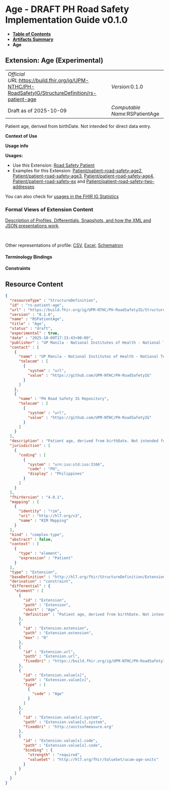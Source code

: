 # Age - DRAFT PH Road Safety Implementation Guide v0.1.0

* [**Table of Contents**](toc.md)
* [**Artifacts Summary**](artifacts.md)
* **Age**

## Extension: Age (Experimental) 

| | |
| :--- | :--- |
| *Official URL*:https://build.fhir.org/ig/UPM-NTHC/PH-RoadSafetyIG/StructureDefinition/rs-patient-age | *Version*:0.1.0 |
| Draft as of 2025-10-09 | *Computable Name*:RSPatientAge |

Patient age, derived from birthDate. Not intended for direct data entry.

**Context of Use**

**Usage info**

**Usages:**

* Use this Extension: [Road Safety Patient](StructureDefinition-RS-Patient.md)
* Examples for this Extension: [Patient/patient-road-safety-age2](Patient-patient-road-safety-age2.md), [Patient/patient-road-safety-age3](Patient-patient-road-safety-age3.md), [Patient/patient-road-safety-age4](Patient-patient-road-safety-age4.md), [Patient/patient-road-safety-ex](Patient-patient-road-safety-ex.md) and [Patient/patient-road-safety-two-addresses](Patient-patient-road-safety-two-addresses.md)

You can also check for [usages in the FHIR IG Statistics](https://packages2.fhir.org/xig/example.fhir.ph.roadsafety|current/StructureDefinition/rs-patient-age)

### Formal Views of Extension Content

 [Description of Profiles, Differentials, Snapshots, and how the XML and JSON presentations work](http://build.fhir.org/ig/FHIR/ig-guidance/readingIgs.html#structure-definitions). 

 

Other representations of profile: [CSV](StructureDefinition-rs-patient-age.csv), [Excel](StructureDefinition-rs-patient-age.xlsx), [Schematron](StructureDefinition-rs-patient-age.sch) 

#### Terminology Bindings

#### Constraints



## Resource Content

```json
{
  "resourceType" : "StructureDefinition",
  "id" : "rs-patient-age",
  "url" : "https://build.fhir.org/ig/UPM-NTHC/PH-RoadSafetyIG/StructureDefinition/rs-patient-age",
  "version" : "0.1.0",
  "name" : "RSPatientAge",
  "title" : "Age",
  "status" : "draft",
  "experimental" : true,
  "date" : "2025-10-09T17:33:43+00:00",
  "publisher" : "UP Manila - National Institutes of Health - National Telehealth Center",
  "contact" : [
    {
      "name" : "UP Manila - National Institutes of Health - National Telehealth Center",
      "telecom" : [
        {
          "system" : "url",
          "value" : "https://github.com/UPM-NTHC/PH-RoadSafetyIG"
        }
      ]
    },
    {
      "name" : "PH Road Safety IG Repository",
      "telecom" : [
        {
          "system" : "url",
          "value" : "https://github.com/UPM-NTHC/PH-RoadSafetyIG"
        }
      ]
    }
  ],
  "description" : "Patient age, derived from birthDate. Not intended for direct data entry.",
  "jurisdiction" : [
    {
      "coding" : [
        {
          "system" : "urn:iso:std:iso:3166",
          "code" : "PH",
          "display" : "Philippines"
        }
      ]
    }
  ],
  "fhirVersion" : "4.0.1",
  "mapping" : [
    {
      "identity" : "rim",
      "uri" : "http://hl7.org/v3",
      "name" : "RIM Mapping"
    }
  ],
  "kind" : "complex-type",
  "abstract" : false,
  "context" : [
    {
      "type" : "element",
      "expression" : "Patient"
    }
  ],
  "type" : "Extension",
  "baseDefinition" : "http://hl7.org/fhir/StructureDefinition/Extension",
  "derivation" : "constraint",
  "differential" : {
    "element" : [
      {
        "id" : "Extension",
        "path" : "Extension",
        "short" : "Age",
        "definition" : "Patient age, derived from birthDate. Not intended for direct data entry."
      },
      {
        "id" : "Extension.extension",
        "path" : "Extension.extension",
        "max" : "0"
      },
      {
        "id" : "Extension.url",
        "path" : "Extension.url",
        "fixedUri" : "https://build.fhir.org/ig/UPM-NTHC/PH-RoadSafetyIG/StructureDefinition/rs-patient-age"
      },
      {
        "id" : "Extension.value[x]",
        "path" : "Extension.value[x]",
        "type" : [
          {
            "code" : "Age"
          }
        ]
      },
      {
        "id" : "Extension.value[x].system",
        "path" : "Extension.value[x].system",
        "fixedUri" : "http://unitsofmeasure.org"
      },
      {
        "id" : "Extension.value[x].code",
        "path" : "Extension.value[x].code",
        "binding" : {
          "strength" : "required",
          "valueSet" : "http://hl7.org/fhir/ValueSet/ucum-age-units"
        }
      }
    ]
  }
}

```
